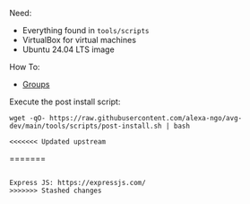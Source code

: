 Need:
- Everything found in `tools/scripts`
- VirtualBox for virtual machines
- Ubuntu 24.04 LTS image


How To:
- [Groups](./how-to/groups.md)

Execute the post install script:

```
wget -qO- https://raw.githubusercontent.com/alexa-ngo/avg-dev/main/tools/scripts/post-install.sh | bash

<<<<<<< Updated upstream
```
=======
```

Express JS: https://expressjs.com/
>>>>>>> Stashed changes
